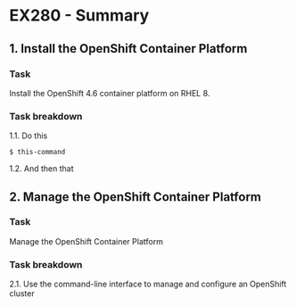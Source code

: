 # EX280 - Summary

## 1. Install the OpenShift Container Platform

### Task
Install the OpenShift 4.6 container platform on RHEL 8. 

### Task breakdown
1.1. Do this
```
$ this-command
```
1.2. And then that

## 2. Manage the OpenShift Container Platform

### Task
Manage the OpenShift Container Platform

### Task breakdown
2.1. Use the command-line interface to manage and configure an OpenShift cluster
